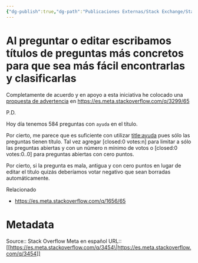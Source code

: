 ```yaml
---
{"dg-publish":true,"dg-path":"Publicaciones Externas/Stack Exchange/Stack Overflow en español/Stack Overflow en español Meta/es.meta.stackoverflow.com-3454.md","permalink":"/publicaciones-externas/stack-exchange/stack-overflow-en-espanol/stack-overflow-en-espanol-meta/es-meta-stackoverflow-com-3454/","title":"Al preguntar o editar escribamos títulos de preguntas más concretos para que sea más fácil encontrarlas y clasificarlas","hide":true,"noteIcon":"\"0\"","created":"2024-04-03T12:49:10.511-06:00","updated":"2024-04-05T16:44:03.143-06:00"}
---
```


# Al preguntar o editar escribamos títulos de preguntas más concretos para que sea más fácil encontrarlas y clasificarlas

Completamente de acuerdo y en apoyo a esta iniciativa he colocado una [propuesta de advertencia][2] en https://es.meta.stackoverflow.com/q/3299/65


P.D. 

Hoy día tenemos 584 preguntas con `ayuda` en el título.

Por cierto, me parece que es suficiente con utilizar [title:ayuda][1] pues sólo las preguntas tienen título. Tal vez agregar [closed:0 votes:n] para limitar a sólo las preguntas abiertas y con un número n mínimo de votos o [closed:0 votes:0..0] para preguntas abiertas con cero puntos.

Por cierto, si la pregunta es mala, antigua y con cero puntos en lugar de editar el título quizás deberíamos votar negativo que sean borradas automáticamente.

Relacionado

- https://es.meta.stackoverflow.com/q/1656/65

  [1]: https://es.stackoverflow.com/search?q=title%3Aayuda
  [2]: https://es.meta.stackoverflow.com/a/3453/65

# Metadata
Source:: Stack Overflow Meta en español
URL:: [[https://es.meta.stackoverflow.com/q/3454\|https://es.meta.stackoverflow.com/q/3454]]

